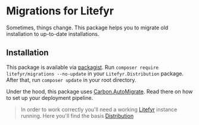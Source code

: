 # Migrations for Litefyr

Sometimes, things change. This package helps you to migrate old installation to up-to-date installations.

## Installation

This package is available via [packagist]. Run `composer require litefyr/migrations --no-update` in your
`Litefyr.Distribution` package. After that, run `composer update` in your root directory.

Under the hood, this package uses [Carbon.AutoMigrate]. Read there on how to set up your deployment pipeline.

> In order to work correctly you'll need a working [Litefyr] instance running. Here you'll find the basis [Distribution]

[litefyr]: https://litefyr.io
[distribution]: https://github.com/Litefyr/Distribution
[packagist]: https://packagist.org/packages/litefyr/migrations
[carbon.automigrate]: https://github.com/CarbonPackages/Carbon.AutoMigrate
